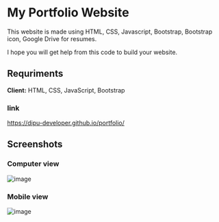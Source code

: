 
# My Portfolio Website

This website is made using HTML, CSS, Javascript, Bootstrap, Bootstrap icon, Google Drive for resumes.

I hope you will get help from this code to build your website.





## Requriments

**Client:** HTML, CSS, JavaScript, Bootstrap


### link
https://dipu-developer.github.io/portfolio/

## Screenshots


### Computer view
![image](https://github.com/dipu-developer/portfolio/assets/75806982/eacc29ca-7751-4140-9e42-eb464b35bd9a)


### Mobile view

![image](https://github.com/dipu-developer/portfolio/assets/75806982/8b3e2768-d392-4005-b9dc-dc72b4749207)


